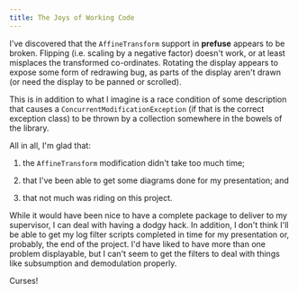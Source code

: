 ```yaml
---
title: The Joys of Working Code
---
```


I've discovered that the `AffineTransform` support in **prefuse** appears to
be broken. Flipping (i.e. scaling by a negative factor) doesn't work, or at
least misplaces the transformed co-ordinates. Rotating the display appears to
expose some form of redrawing bug, as parts of the display aren't drawn (or
need the display to be panned or scrolled).

This is in addition to what I imagine is a race condition of some description
that causes a `ConcurrentModificationException` (if that is the correct
exception class) to be thrown by a collection somewhere in the bowels of the
library.

All in all, I'm glad that:

1. the `AffineTransform` modification didn't take too much time;

2. that I've been able to get some diagrams done for my presentation; and

3. that not much was riding on this project.

While it would have been nice to have a complete package to deliver to my
supervisor, I can deal with having a dodgy hack. In addition, I don't think
I'll be able to get my log filter scripts completed in time for my
presentation or, probably, the end of the project. I'd have liked to have more
than one problem displayable, but I can't seem to get the filters to deal with
things like subsumption and demodulation properly.

Curses!
